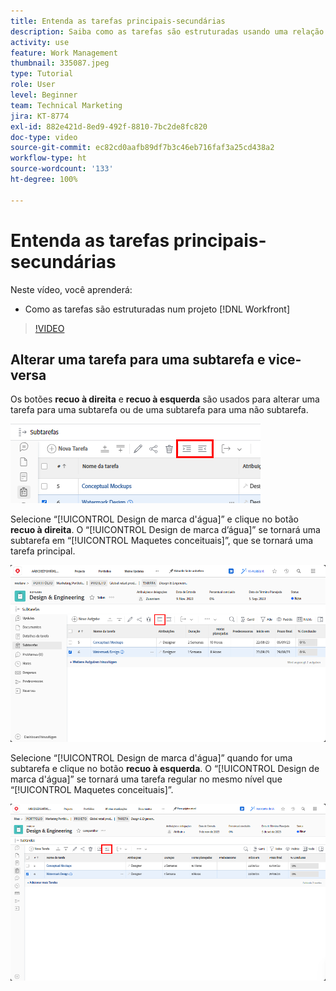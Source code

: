 ```yaml
---
title: Entenda as tarefas principais-secundárias
description: Saiba como as tarefas são estruturadas usando uma relação principal-secundária em um projeto [!DNL  Workfront] .
activity: use
feature: Work Management
thumbnail: 335087.jpeg
type: Tutorial
role: User
level: Beginner
team: Technical Marketing
jira: KT-8774
exl-id: 882e421d-8ed9-492f-8810-7bc2de8fc820
doc-type: video
source-git-commit: ec82cd0aafb89df7b3c46eb716faf3a25cd438a2
workflow-type: ht
source-wordcount: '133'
ht-degree: 100%

---
```


# Entenda as tarefas principais-secundárias

Neste vídeo, você aprenderá:

* Como as tarefas são estruturadas num projeto [!DNL Workfront]

>[!VIDEO](https://video.tv.adobe.com/v/335087/?quality=12&learn=on)


## Alterar uma tarefa para uma subtarefa e vice-versa

Os botões **recuo à direita** e **recuo à esquerda** são usados para alterar uma tarefa para uma subtarefa ou de uma subtarefa para uma não subtarefa.

![Uma imagem dos botões recuo à direita e recuo à esquerda.](assets/indent-and-outdent.png)

Selecione “[!UICONTROL Design de marca d&#39;água]” e clique no botão **recuo à direita**. O “[!UICONTROL Design de marca d’água]” se tornará uma subtarefa em “[!UICONTROL Maquetes conceituais]”, que se tornará uma tarefa principal.

![Uma imagem do uso do botão recuo à direita.](assets/indent.png)

Selecione “[!UICONTROL Design de marca d&#39;água]” quando for uma subtarefa e clique no botão **recuo à esquerda**. O “[!UICONTROL Design de marca d&#39;água]” se tornará uma tarefa regular no mesmo nível que “[!UICONTROL Maquetes conceituais]”.

![Uma imagem do uso do botão recuo à esquerda.](assets/outdent.png)

